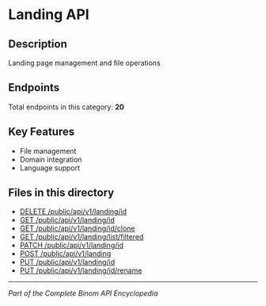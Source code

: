 # Landing API

## Description
Landing page management and file operations

## Endpoints
Total endpoints in this category: **20**

## Key Features
- File management
- Domain integration
- Language support

## Files in this directory
- [DELETE /public/api/v1/landing/id](delete_public_api_v1_landing_id.md)
- [GET /public/api/v1/landing/id](get_public_api_v1_landing_id.md)
- [GET /public/api/v1/landing/id/clone](get_public_api_v1_landing_id_clone.md)
- [GET /public/api/v1/landing/list/filtered](get_public_api_v1_landing_list_filtered.md)
- [PATCH /public/api/v1/landing/id](patch_public_api_v1_landing_id.md)
- [POST /public/api/v1/landing](post_public_api_v1_landing.md)
- [PUT /public/api/v1/landing/id](put_public_api_v1_landing_id.md)
- [PUT /public/api/v1/landing/id/rename](put_public_api_v1_landing_id_rename.md)

---
*Part of the Complete Binom API Encyclopedia*
